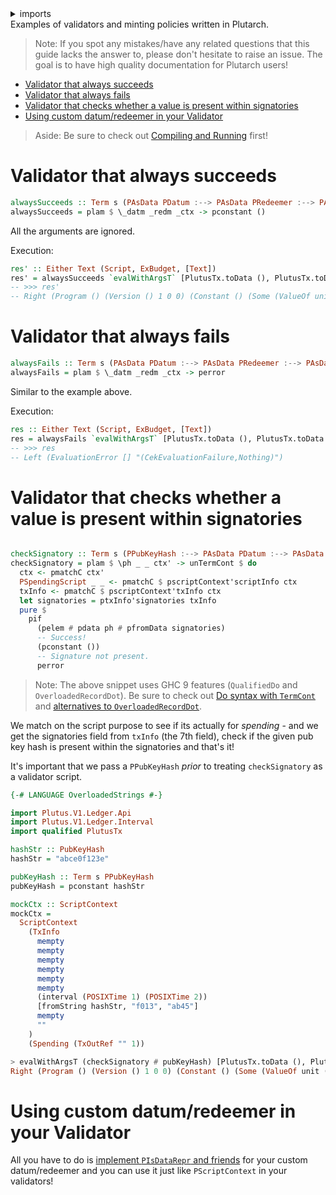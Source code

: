 <details>
<summary> imports </summary>
<p>

```haskell
{-# LANGUAGE QualifiedDo #-}
{-# LANGUAGE OverloadedRecordDot #-}
module Plutarch.Docs.ValidatorExample (alwaysSucceeds, checkSignatory, res', res, alwaysFails) where

import Plutarch.Prelude
import Plutarch.LedgerApi.V3 (
  PDatum,
  PRedeemer,
  PScriptContext (pscriptContext'scriptInfo, pscriptContext'txInfo),
  PTxInfo (ptxInfo'signatories),
  PPubKeyHash,
  PScriptInfo(PSpendingScript)
  )
import Plutarch.Docs.Run (evalWithArgsT)
import Plutarch.Script (Script)
import qualified PlutusTx
import PlutusCore.Evaluation.Machine.ExBudget (ExBudget)
import Data.Text (Text)
```

</p>
</details>
Examples of validators and minting policies written in Plutarch.

> Note: If you spot any mistakes/have any related questions that this guide lacks the answer to, please don't hesitate to raise an issue. The goal is to have high quality documentation for Plutarch users!

- [Validator that always succeeds](#validator-that-always-succeeds)
- [Validator that always fails](#validator-that-always-fails)
- [Validator that checks whether a value is present within signatories](#validator-that-checks-whether-a-value-is-present-within-signatories)
- [Using custom datum/redeemer in your Validator](#using-custom-datumredeemer-in-your-validator)

> Aside: Be sure to check out [Compiling and Running](./../Overview.md#compiling-and-running) first!

# Validator that always succeeds

```haskell
alwaysSucceeds :: Term s (PAsData PDatum :--> PAsData PRedeemer :--> PAsData PScriptContext :--> PUnit)
alwaysSucceeds = plam $ \_datm _redm _ctx -> pconstant ()
```

All the arguments are ignored.

Execution:

```haskell
res' :: Either Text (Script, ExBudget, [Text])
res' = alwaysSucceeds `evalWithArgsT` [PlutusTx.toData (), PlutusTx.toData (), PlutusTx.toData ()]
-- >>> res'
-- Right (Program () (Version () 1 0 0) (Constant () (Some (ValueOf unit ()))))
```

# Validator that always fails

```haskell
alwaysFails :: Term s (PAsData PDatum :--> PAsData PRedeemer :--> PAsData PScriptContext :--> PUnit)
alwaysFails = plam $ \_datm _redm _ctx -> perror
```

Similar to the example above.

Execution:

```haskell
res :: Either Text (Script, ExBudget, [Text])
res = alwaysFails `evalWithArgsT` [PlutusTx.toData (), PlutusTx.toData (), PlutusTx.toData ()]
-- >>> res
-- Left (EvaluationError [] "(CekEvaluationFailure,Nothing)")
```

# Validator that checks whether a value is present within signatories

```haskell

checkSignatory :: Term s (PPubKeyHash :--> PAsData PDatum :--> PAsData PRedeemer :--> PScriptContext :--> PUnit)
checkSignatory = plam $ \ph _ _ ctx' -> unTermCont $ do
  ctx <- pmatchC ctx'
  PSpendingScript _ _ <- pmatchC $ pscriptContext'scriptInfo ctx
  txInfo <- pmatchC $ pscriptContext'txInfo ctx
  let signatories = ptxInfo'signatories txInfo
  pure $
    pif
      (pelem # pdata ph # pfromData signatories)
      -- Success!
      (pconstant ())
      -- Signature not present.
      perror
```

> Note: The above snippet uses GHC 9 features (`QualifiedDo` and `OverloadedRecordDot`). Be sure to check out [Do syntax with `TermCont`](./../Usage/DoSyntaxWithTermCont.md) and [alternatives to `OverloadedRecordDot`](../Typeclasses/PIsDataReprAndPDataFields.md#alternatives-to-overloadedrecorddot).

We match on the script purpose to see if its actually for _spending_ - and we get the signatories field from `txInfo` (the 7th field), check if the given pub key hash is present within the signatories and that's it!

It's important that we pass a `PPubKeyHash` _prior_ to treating `checkSignatory` as a validator script.

```hs
{-# LANGUAGE OverloadedStrings #-}

import Plutus.V1.Ledger.Api
import Plutus.V1.Ledger.Interval
import qualified PlutusTx

hashStr :: PubKeyHash
hashStr = "abce0f123e"

pubKeyHash :: Term s PPubKeyHash
pubKeyHash = pconstant hashStr

mockCtx :: ScriptContext
mockCtx =
  ScriptContext
    (TxInfo
      mempty
      mempty
      mempty
      mempty
      mempty
      mempty
      (interval (POSIXTime 1) (POSIXTime 2))
      [fromString hashStr, "f013", "ab45"]
      mempty
      ""
    )
    (Spending (TxOutRef "" 1))

> evalWithArgsT (checkSignatory # pubKeyHash) [PlutusTx.toData (), PlutusTx.toData (), PlutusTx.toData mockCtx]
Right (Program () (Version () 1 0 0) (Constant () (Some (ValueOf unit ()))))
```

# Using custom datum/redeemer in your Validator

All you have to do is [implement `PIsDataRepr` and friends](../Typeclasses/PIsDataReprAndPDataFields.md#implementing-pisdatarepr-and-friends) for your custom datum/redeemer and you can use it just like `PScriptContext` in your validators!

